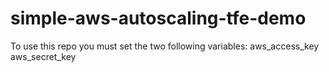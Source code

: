 # simple-aws-autoscaling-tfe-demo

To use this repo you must set the two following variables:
aws_access_key
aws_secret_key
